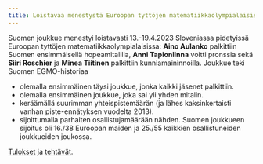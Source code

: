 ```yaml
---
title: Loistavaa menestystä Euroopan tyttöjen matematiikkaolympialaisissa
---
```


Suomen joukkue menestyi loistavasti 13.-19.4.2023 Sloveniassa 
pidetyissä Euroopan tyttöjen matematiikkaolympialaisissa: 
**Aino Aulanko** palkittiin Suomen ensimmäisellä
hopeamitalilla, **Anni Tapionlinna** voitti pronssia sekä
**Siiri Roschier** ja **Minea Tiitinen** palkittiin
kunniamaininnoilla. Joukkue teki Suomen EGMO-historiaa

- olemalla ensimmäinen täysi joukkue, jonka kaikki jäsenet palkittiin.
- olemalla ensimmäinen joukkue, joka sai yli yhden mitalin.
- keräämällä suurimman yhteispistemäärän (ja lähes kaksinkertaisti vanhan piste-ennätyksen vuodelta 2013).
- sijoittumalla parhaiten osallistujamäärään nähden. Suomen joukkueen sijoitus oli 16./38 Euroopan maiden ja 25./55 kaikkien osallistuneiden joukkueiden joukossa.

[Tulokset](https://www.egmo.org/registration/2023/person?@template=scoreboard) ja [tehtävät](https://www.egmo.org/egmos/egmo12/).
